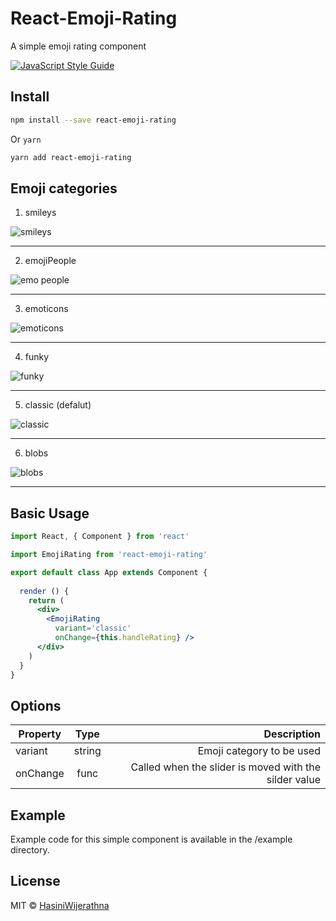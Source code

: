 # React-Emoji-Rating

A simple emoji rating component

 [![JavaScript Style Guide](https://img.shields.io/badge/code_style-standard-brightgreen.svg)](https://standardjs.com)

## Install

```bash
npm install --save react-emoji-rating
```
Or ```yarn```

```bash
yarn add react-emoji-rating

```
## Emoji categories

1. smileys

![smileys](https://user-images.githubusercontent.com/20472144/66248133-b10a7600-e755-11e9-91ff-24f278e588f8.gif)

***

2. emojiPeople

![emo people](https://user-images.githubusercontent.com/20472144/66248065-4a855800-e755-11e9-806c-ca4dcd7da7ae.gif)
***

3. emoticons

![emoticons](https://user-images.githubusercontent.com/20472144/66248094-7274bb80-e755-11e9-86eb-e8ea377f5dda.gif)
***

4. funky

![funky](https://user-images.githubusercontent.com/20472144/66248125-8d473000-e755-11e9-9209-ae6ea96c00ac.gif)
***

5. classic (defalut)

![classic](https://user-images.githubusercontent.com/20472144/66248061-1f026d80-e755-11e9-8a84-6068cd5b7efc.gif)
***

6. blobs 

  ![blobs](https://user-images.githubusercontent.com/20472144/66248017-9b488100-e754-11e9-99dd-15264c1c0e27.gif)

***
    

## Basic Usage

```jsx
import React, { Component } from 'react'

import EmojiRating from 'react-emoji-rating'

export default class App extends Component {
 
  render () {
    return (
      <div>
        <EmojiRating 
          variant='classic'
          onChange={this.handleRating} />
      </div>
    )
  }
}
```

## Options

| Property          | Type           | Description                              |
| ------------------|:--------------:| ----------------------------------------:|
| variant           | string         |Emoji category to be used                |
| onChange          | func           |Called when the slider is moved with the silder value|


## Example

Example code for this simple component is available in the /example directory.


## License

MIT © [HasiniWijerathna](https://github.com/HasiniWijerathna)
